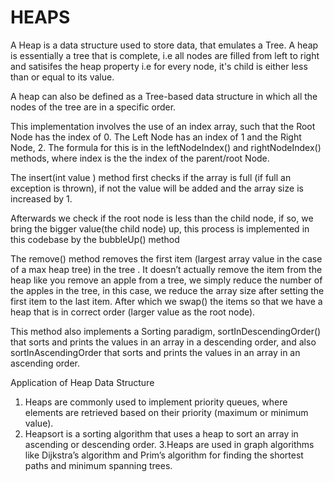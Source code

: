 # HEAPS
A Heap is a data structure used to store data, that emulates a Tree. 
A heap is essentially a tree that is complete, i.e all nodes are filled from left to right and satisifes 
 the heap property i.e for every node, it's child is either less than or equal to its value. 

A heap can also be defined as a Tree-based data structure in which all the nodes of the tree are in a specific order. 

This implementation involves the use of an index array, such that the Root Node has the index of 0. The Left Node has an index of 1 and the Right Node, 2. 
The formula for this is  in the leftNodeIndex() and rightNodeIndex() methods, where index is the the index of the parent/root Node. 

The insert(int value ) method first checks if the array is full (if full an exception is thrown), if not the value will be added and the array size is increased by 1. 

Afterwards we check if the root node  is less than the child node, if so, we bring the bigger value(the child node) up, this process is implemented in this codebase by the bubbleUp() method 

The remove() method removes the first item (largest array value in the case of a max heap tree) in the tree . It doesn’t actually remove the item from the heap like you remove an apple from a tree, we simply reduce the number of the apples in the tree, in this case, we reduce the array size after setting the first item to the last item. 
After which we swap() the items so that we have a heap that is in correct order (larger value as the root node). 

This method also implements a Sorting paradigm,  sortInDescendingOrder() that sorts and prints the values in an array in a descending order, and also 
 sortInAscendingOrder that sorts and prints the values in an array in an ascending order.

Application of Heap Data Structure 
1. Heaps are commonly used to implement priority queues, where elements are retrieved based on their priority (maximum or minimum value).
2. Heapsort is a sorting algorithm that uses a heap to sort an array in ascending or descending order.
3.Heaps are used in graph algorithms like Dijkstra’s algorithm and Prim’s algorithm for finding the shortest paths and minimum spanning trees.
